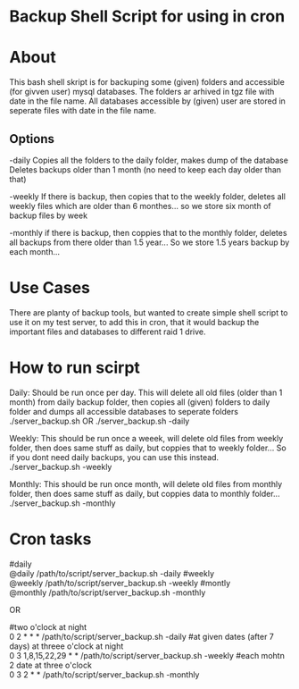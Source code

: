 
Backup Shell Script for using in cron
=======

About
========================================
This bash shell skript is for backuping some (given) folders and accessible (for givven user) mysql databases.
The folders ar arhived in tgz file with date in the file name.
All databases accessible by (given) user are stored in seperate files with date in the file name.

Options
--------------------------------
-daily
Copies all the folders to the daily folder, makes dump of the database
Deletes backups older than  1 month (no need to keep each day older than that)

-weekly
If there is backup, then copies that to the weekly folder, deletes all weekly files
which are older than 6 monthes...
so we store six month of backup files by week

-monthly
if there is backup, then coppies that to the monthly folder, deletes all backups from there older than 1.5 year...
So we store 1.5 years backup by each month...


Use Cases
========================================
There are planty of backup tools, but wanted to create simple shell script to use it on my test server,
to add this in cron, that it would backup the important files and databases to different raid 1 drive.


How to run scirpt
==================================================
Daily:
Should be run once per day.
This will delete all old files (older than 1 month) from daily backup folder, then copies all (given) folders to daily folder and dumps all accessible databases to seperate folders
./server_backup.sh
OR
./server_backup.sh -daily

Weekly:
This should be run once a weeek, will delete old files from weekly folder, then does same stuff as daily, but coppies that to weekly folder...
So if you dont need daily backups, you can use this instead.
./server_backup.sh -weekly

Monthly:
This should be run once month, will delete old files from monthly folder, then does same stuff as daily, but coppies data to monthly folder...
./server_backup.sh -monthly


Cron tasks
==============================

\#daily<br/>
@daily /path/to/script/server_backup.sh -daily
\#weekly<br/>
@weekly /path/to/script/server_backup.sh -weekly
\#montly<br/>
@monthly /path/to/script/server_backup.sh -monthly

OR

\#two o'clock at night<br/>
0 2 * * * /path/to/script/server_backup.sh -daily
\#at given dates (after 7 days) at threee o'clock at night<br/>
0 3 1,8,15,22,29 * * /path/to/script/server_backup.sh -weekly
\#each mohtn 2 date at three o'clock<br/>
0 3 2 * * /path/to/script/server_backup.sh -monthly


